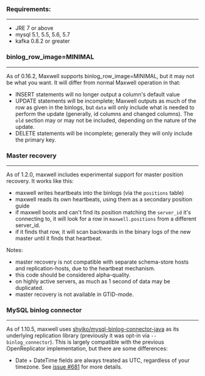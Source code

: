 ### Requirements:
***
- JRE 7 or above
- mysql 5.1, 5.5, 5.6, 5.7
- kafka 0.8.2 or greater

### binlog_row_image=MINIMAL
***
As of 0.16.2, Maxwell supports binlog_row_image=MINIMAL, but it may not be what you want.  It will differ
from normal Maxwell operation in that:

- INSERT statements will no longer output a column's default value
- UPDATE statements will be incomplete; Maxwell outputs as much of the row as given in the binlogs,
  but `data` will only include what is needed to perform the update (generally, id columns and changed columns).
  The `old` section may or may not be included, depending on the nature of the update.
- DELETE statements will be incomplete; generally they will only include the primary key.

### Master recovery
***

As of 1.2.0, maxwell includes experimental support for master position recovery.  It works like this:

- maxwell writes heartbeats into the binlogs (via the `positions` table)
- maxwell reads its own heartbeats, using them as a secondary position guide
- if maxwell boots and can't find its position matching the `server_id` it's
  connecting to, it will look for a row in `maxwell.positions` from a different
  server_id.
- if it finds that row, it will scan backwards in the binary logs of the new
  master until it finds that heartbeat.

Notes:

- master recovery is not compatible with separate schema-store hosts and
  replication-hosts, due to the heartbeat mechanism.
- this code should be considered alpha-quality.
- on highly active servers, as much as 1 second of data may be duplicated.
- master recovery is not available in GTID-mode.

### MySQL binlog connector
***

As of 1.10.5, maxwell uses [shyiko/mysql-binlog-connector-java][] as its underlying
replication library (previously it was opt-in via `--binlog_connector`). This is
largely compatible with the previous OpenReplicator implementation, but there are some differences:

 - Date + DateTime fields are always treated as UTC, regardless of your timezone. See
   [issue #681][issue-681] for more details.

[shyiko/mysql-binlog-connector-java]: https://github.com/shyiko/mysql-binlog-connector-java
[issue-681]: https://github.com/zendesk/maxwell/issues/681
